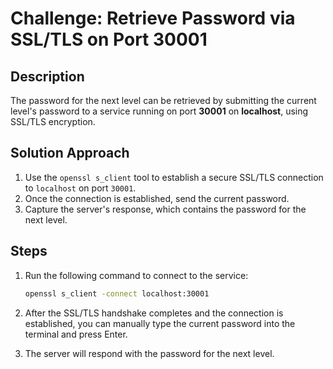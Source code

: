 # Challenge: Retrieve Password via SSL/TLS on Port 30001

## Description
The password for the next level can be retrieved by submitting the current level's password to a service running on port **30001** on **localhost**, using SSL/TLS encryption.

## Solution Approach
1. Use the `openssl s_client` tool to establish a secure SSL/TLS connection to `localhost` on port `30001`.
2. Once the connection is established, send the current password.
3. Capture the server's response, which contains the password for the next level.

## Steps
1. Run the following command to connect to the service:
   ```bash
   openssl s_client -connect localhost:30001
2. After the SSL/TLS handshake completes and the connection is established, you can manually type the current password into the terminal and press Enter.

3. The server will respond with the password for the next level.
